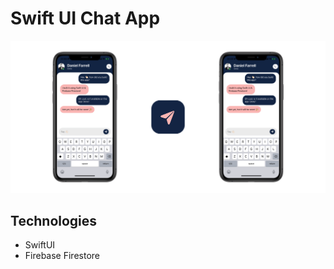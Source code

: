 # Swift UI Chat App

![App Screenshots](/chatapp.png)

## Technologies
- SwiftUI
- Firebase Firestore
